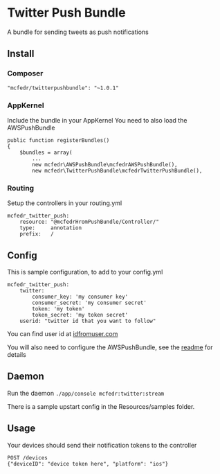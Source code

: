 # Twitter Push Bundle

A bundle for sending tweets as push notifications

## Install

### Composer

    "mcfedr/twitterpushbundle": "~1.0.1"

### AppKernel

Include the bundle in your AppKernel
You need to also load the AWSPushBundle

    public function registerBundles()
    {
        $bundles = array(
            ...
            new mcfedr\AWSPushBundle\mcfedrAWSPushBundle(),
            new mcfedr\TwitterPushBundle\mcfedrTwitterPushBundle(),

### Routing

Setup the controllers in your routing.yml

    mcfedr_twitter_push:
        resource: "@mcfedrHromPushBundle/Controller/"
        type:     annotation
        prefix:   /


## Config

This is sample configuration, to add to your config.yml

    mcfedr_twitter_push:
        twitter:
            consumer_key: 'my consumer key'
            consumer_secret: 'my consumer secret'
            token: 'my token'
            token_secret: 'my token secret'
        userid: "twitter id that you want to follow"

You can find user id at [idfromuser.com](http://idfromuser.com)

You will also need to configure the AWSPushBundle, see the
[readme](https://github.com/mcfedr/awspushbundle/blob/master/README.md) for details

## Daemon

Run the daemon `./app/console mcfedr:twitter:stream`

There is a sample upstart config in the Resources/samples folder.

## Usage

Your devices should send their notification tokens to the controller

    POST /devices
    {"deviceID": "device token here", "platform": "ios"}

